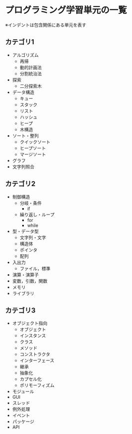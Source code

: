 # プログラミング学習単元の一覧

※インデントは包含関係にある単元を表す

## カテゴリ1

- アルゴリズム
  - 再帰
  - 動的計画法
  - 分割統治法
- 探索
  - 二分探索木
- データ構造
  - キュー
  - スタック
  - リスト
  - ハッシュ
  - ヒープ
  - 木構造
- ソート・整列
  - クイックソート
  - ヒープソート
  - マージソート
- グラフ
- 文字列照合

## カテゴリ2

- 制御構造
  - 分岐・条件
    - if
  - 繰り返し・ループ
    - for
    - while
- 型・データ型
  - 文字列・文字
  - 構造体
  - ポインタ
  - 配列
- 入出力
  - ファイル，標準
- 演算・演算子
- 変数，引数，関数
- メモリ
- ライブラリ

## カテゴリ3

- オブジェクト指向
  - オブジェクト
  - インスタンス
  - クラス
  - メソッド
  - コンストラクタ
  - インターフェース
  - 継承
  - 抽象化
  - カプセル化
  - ポリモーフィズム
- モジュール
- GUI
- スレッド
- 例外処理
- イベント
- パッケージ
- API
